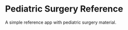 Pediatric Surgery Reference
===========================

A simple reference app with pediatric surgery material.
